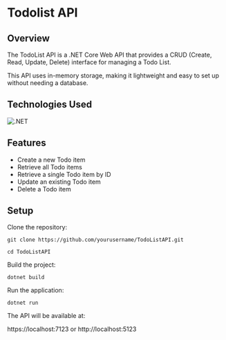 # Todolist API

##  Overview

The TodoList API is a .NET Core Web API that provides a CRUD (Create, Read, Update, Delete) interface for managing a Todo List.

This API uses in-memory storage, making it lightweight and easy to set up without needing a database.

## Technologies Used
![.NET](https://img.shields.io/badge/.NET-5C2D91?style=for-the-badge&logo=.net&logoColor=white)

## Features
- Create a new Todo item
- Retrieve all Todo items
- Retrieve a single Todo item by ID
- Update an existing Todo item
- Delete a Todo item

## Setup
Clone the repository:

    git clone https://github.com/yourusername/TodoListAPI.git
    
    cd TodoListAPI
Build the project:

    dotnet build

Run the application:

    dotnet run

The API will be available at:

 https://localhost:7123   or   http://localhost:5123
